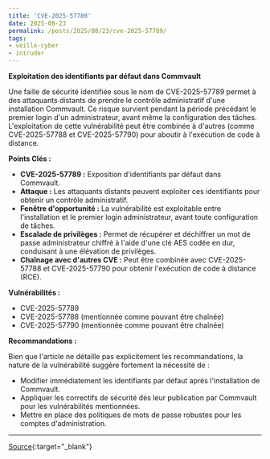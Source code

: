 ```yaml
---
title: 'CVE-2025-57789'
date: 2025-08-23
permalink: /posts/2025/08/23/cve-2025-57789/
tags:
- veille-cyber
- intruder
---
```

**Exploitation des identifiants par défaut dans Commvault**

Une faille de sécurité identifiée sous le nom de CVE-2025-57789 permet à des attaquants distants de prendre le contrôle administratif d'une installation Commvault. Ce risque survient pendant la période précédant le premier login d'un administrateur, avant même la configuration des tâches. L'exploitation de cette vulnérabilité peut être combinée à d'autres (comme CVE-2025-57788 et CVE-2025-57790) pour aboutir à l'exécution de code à distance.

**Points Clés :**

*   **CVE-2025-57789 :** Exposition d'identifiants par défaut dans Commvault.
*   **Attaque :** Les attaquants distants peuvent exploiter ces identifiants pour obtenir un contrôle administratif.
*   **Fenêtre d'opportunité :** La vulnérabilité est exploitable entre l'installation et le premier login administrateur, avant toute configuration de tâches.
*   **Escalade de privilèges :** Permet de récupérer et déchiffrer un mot de passe administrateur chiffré à l'aide d'une clé AES codée en dur, conduisant à une élévation de privilèges.
*   **Chaînage avec d'autres CVE :** Peut être combinée avec CVE-2025-57788 et CVE-2025-57790 pour obtenir l'exécution de code à distance (RCE).

**Vulnérabilités :**

*   CVE-2025-57789
*   CVE-2025-57788 (mentionnée comme pouvant être chaînée)
*   CVE-2025-57790 (mentionnée comme pouvant être chaînée)

**Recommandations :**

Bien que l'article ne détaille pas explicitement les recommandations, la nature de la vulnérabilité suggère fortement la nécessité de :

*   Modifier immédiatement les identifiants par défaut après l'installation de Commvault.
*   Appliquer les correctifs de sécurité dès leur publication par Commvault pour les vulnérabilités mentionnées.
*   Mettre en place des politiques de mots de passe robustes pour les comptes d'administration.

---
[Source](https://cvemon.intruder.io/cves/CVE-2025-57789){:target="_blank"}
